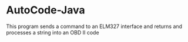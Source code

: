 # AutoCode-Java
This program sends a command to an ELM327 interface and returns and processes a string into an OBD II code
